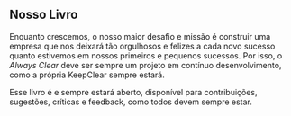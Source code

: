 ## Nosso Livro

Enquanto crescemos, o nosso maior desafio e missão é construir uma empresa que nos deixará tão orgulhosos e felizes a cada novo sucesso quanto estivemos em nossos primeiros e pequenos sucessos. Por isso, o *Always Clear* deve ser sempre um projeto em contínuo desenvolvimento, como a própria KeepClear sempre estará.

Esse livro é e sempre estará aberto, disponível para contribuições, sugestões, críticas e feedback, como todos devem sempre estar.

